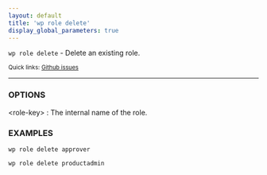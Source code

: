 ```yaml
---
layout: default
title: 'wp role delete'
display_global_parameters: true
---
```


`wp role delete` - Delete an existing role.

<small>Quick links: <a href="https://github.com/wp-cli/wp-cli/issues?q=is%3Aopen+label%3Acommand%3Arole-delete+sort%3Aupdated-desc">Github issues</a></small>

<hr />

### OPTIONS

&lt;role-key&gt;
: The internal name of the role.

### EXAMPLES

    wp role delete approver

    wp role delete productadmin



